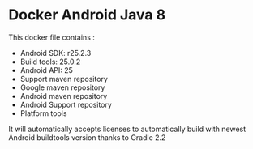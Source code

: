 # Docker Android Java 8

This docker file contains :
- Android SDK: r25.2.3
- Build tools: 25.0.2
- Android API: 25
- Support maven repository
- Google maven repository
- Android maven repository
- Android Support repository
- Platform tools

It will automatically accepts licenses to automatically build with newest Android buildtools version thanks to Gradle 2.2
